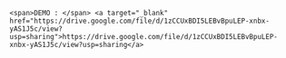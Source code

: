 <!DOCTYPE html>
<html lang="en">
<head>
</head>
<body>
    

    <span>DEMO : </span> <a target="_blank" href="https://drive.google.com/file/d/1zCCUxBDI5LEBvBpuLEP-xnbx-yAS1J5c/view?usp=sharing">https://drive.google.com/file/d/1zCCUxBDI5LEBvBpuLEP-xnbx-yAS1J5c/view?usp=sharing</a>
    

</body>
</html>
